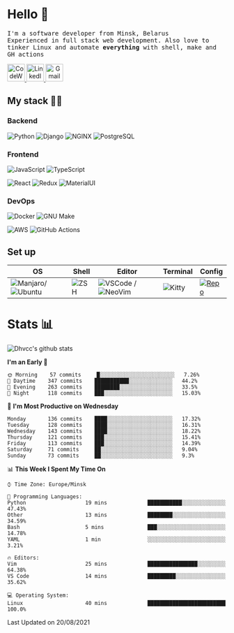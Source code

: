 # Hello 👋

<p>
    <samp>
        I'm a software developer from Minsk, Belarus
        <br>
	Experienced in full stack web development.
	Also love to tinker Linux and automate <b>everything</b> with shell, make and GH actions
    </samp>
</p>

<div align="left">
	<a align="center" href="https://www.codewars.com/users/dhvcc" >
		<img src="https://simpleicons.org/icons/codewars.svg" height="40" width="40" alt="CodeWars icon"/>
	</a>
	<a align="center" href="https://www.linkedin.com/in/dhvcc/">
		<img src="https://simpleicons.org/icons/linkedin.svg" height="40" width="40" alt="LinkedIn icon"/>
	</a>
	<a align="center" href="mailto:1337kwiz@gmail.com">
		<img src="https://simpleicons.org/icons/gmail.svg" height="40" width="40" alt="Gmail icon"/>
	</a>
</div>

## My stack 🧑‍💻

### Backend

![Python](https://img.shields.io/badge/-Python-000000?style=flat&logo=Python)
![Django](https://img.shields.io/badge/-Django-000000?style=flat&logo=Django)
![NGINX](https://img.shields.io/badge/-NGINX-000000?style=flat&logo=NGINX)
![PostgreSQL](https://img.shields.io/badge/-PostgreSQL-000000?style=flat&logo=PostgreSQL)

### Frontend

![JavaScript](https://img.shields.io/badge/-JavaScript-000000?style=flat&logo=JavaScript)
![TypeScript](https://img.shields.io/badge/-TypeScript-000000?style=flat&logo=TypeScript)

![React](https://img.shields.io/badge/-React-000000?style=flat&logo=React)
![Redux](https://img.shields.io/badge/-Redux-000000?style=flat&logo=Redux)
![MaterialUI](https://img.shields.io/badge/-MaterialUI-000000?style=flat&logo=Material-UI&logoColor=9170c2)

### DevOps

![Docker](https://img.shields.io/badge/-Docker-000000?style=flat&logo=Docker)
![GNU Make](https://img.shields.io/badge/-GNU%20Make-000000?style=flat&logo=GNU)

![AWS](https://img.shields.io/badge/-AWS-000000?style=flat&logo=Amazon-AWS)
![GitHub Actions](https://img.shields.io/badge/-GitHub%20Actions-000000?style=flat&logo=GitHub-Actions)

## Set up

| OS | Shell | Editor | Terminal | Config |
|----|-------|--------|----------|--------|
| ![Manjaro](https://img.shields.io/badge/-Manjaro-000000?style=flat&logo=Manjaro)/![Ubuntu](https://img.shields.io/badge/-Ubuntu-000000?style=flat&logo=Ubuntu) | ![ZSH](https://img.shields.io/badge/-ZSH-000000?style=flat&logo=GNU-Bash) | ![VSCode](https://img.shields.io/badge/-VSCode-000000?style=flat&logo=Visual-Studio-Code) / ![NeoVim](https://img.shields.io/badge/-NeoVim-000000?style=flat&logo=Neovim) | ![Kitty](https://img.shields.io/badge/-Kitty-000000?style=flat&logo=Windows-Terminal) | [![Repo](https://img.shields.io/badge/-Repo-000000?style=flat&logo=Github)](https://github.com/dhvcc/configs)

# Stats 📊

<a>
    <img src="https://github-readme-stats.dhvcc.vercel.app/api?username=dhvcc&count_private=true&theme=react" alt="Dhvcc's github stats">
</a>

<!--START_SECTION:waka-->
**I'm an Early 🐤** 

```text
🌞 Morning    57 commits     █░░░░░░░░░░░░░░░░░░░░░░░░   7.26% 
🌆 Daytime    347 commits    ███████████░░░░░░░░░░░░░░   44.2% 
🌃 Evening    263 commits    ████████░░░░░░░░░░░░░░░░░   33.5% 
🌙 Night      118 commits    ███░░░░░░░░░░░░░░░░░░░░░░   15.03%

```
📅 **I'm Most Productive on Wednesday** 

```text
Monday       136 commits    ████░░░░░░░░░░░░░░░░░░░░░   17.32% 
Tuesday      128 commits    ████░░░░░░░░░░░░░░░░░░░░░   16.31% 
Wednesday    143 commits    ████░░░░░░░░░░░░░░░░░░░░░   18.22% 
Thursday     121 commits    ███░░░░░░░░░░░░░░░░░░░░░░   15.41% 
Friday       113 commits    ███░░░░░░░░░░░░░░░░░░░░░░   14.39% 
Saturday     71 commits     ██░░░░░░░░░░░░░░░░░░░░░░░   9.04% 
Sunday       73 commits     ██░░░░░░░░░░░░░░░░░░░░░░░   9.3%

```


📊 **This Week I Spent My Time On** 

```text
⌚︎ Time Zone: Europe/Minsk

💬 Programming Languages: 
Python                   19 mins             ███████████░░░░░░░░░░░░░░   47.43% 
Other                    13 mins             ████████░░░░░░░░░░░░░░░░░   34.59% 
Bash                     5 mins              ███░░░░░░░░░░░░░░░░░░░░░░   14.78% 
YAML                     1 min               ░░░░░░░░░░░░░░░░░░░░░░░░░   3.21%

🔥 Editors: 
Vim                      25 mins             ████████████████░░░░░░░░░   64.38% 
VS Code                  14 mins             █████████░░░░░░░░░░░░░░░░   35.62%

💻 Operating System: 
Linux                    40 mins             █████████████████████████   100.0%

```


 Last Updated on 20/08/2021
<!--END_SECTION:waka-->
